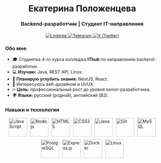 

<div id="header" style="text-align: center;">
  <h1>Екатерина Положенцева</h1>
  <h3>Backend-разработчик | Студент IT-направления</h3>
</div>

<div id="socials" style="text-align: center; margin: 20px 0;">
  <a href="https://linktr.ee/K4t3a">
    <img src="https://img.shields.io/badge/linktree-green?style=for-the-badge&logo=linktree&logoColor=white" alt="Linktree">
  </a>
  <a href="https://t.me/adepto_xiao">
    <img src="https://img.shields.io/badge/telegram-blue?style=for-the-badge&logo=telegram&logoColor=white" alt="Telegram">
  </a>
  <a href="https://x.com/y_yaded">
    <img src="https://img.shields.io/badge/x-black?style=for-the-badge&logo=x&logoColor=white" alt="X (Twitter)">
  </a>
</div>

### Обо мне  
- 🎓 Студентка 4-го курса колледжа **IThub** по направлению backend-разработки.  
- 💻 **Изучаю:** Java, REST API, Linux.  
- 🚀 **Планирую углубить знания:** NestJS, React.  
- 🎨 Интересуюсь веб-дизайном и UI/UX.  
- 🔥 **Цель:** профессиональный рост до уровня senior-разработчика.  
- 🌍 **Языки:** русский (родной), английский (B2).  

### Навыки и технологии  
<div style="display: flex; justify-content: center; gap: 10px; flex-wrap: wrap;">
  <img src="https://cdn.jsdelivr.net/gh/devicons/devicon@latest/icons/javascript/javascript-original.svg" style="height: 60px; width: 60px;" title="JavaScript" />
  <img src="https://cdn.jsdelivr.net/gh/devicons/devicon@latest/icons/nodejs/nodejs-original.svg" style="height: 60px; width: 60px;" title="Node.js" />
  <img src="https://cdn.jsdelivr.net/gh/devicons/devicon@latest/icons/html5/html5-original-wordmark.svg" style="height: 60px; width: 60px;" title="HTML5" />
  <img src="https://cdn.jsdelivr.net/gh/devicons/devicon@latest/icons/css3/css3-original.svg" style="height: 60px; width: 60px;" title="CSS3" />
  <img src="https://cdn.jsdelivr.net/gh/devicons/devicon@latest/icons/java/java-original.svg" style="height: 60px; width: 60px;" title="Java" />
  <img src="https://cdn.jsdelivr.net/gh/devicons/devicon@latest/icons/git/git-original.svg" style="height: 60px; width: 60px;" title="Git" />
  <img src="https://cdn.jsdelivr.net/gh/devicons/devicon@latest/icons/mysql/mysql-original.svg" style="height: 60px; width: 60px;" title="MySQL" />
  <img src="https://cdn.jsdelivr.net/gh/devicons/devicon@latest/icons/postgresql/postgresql-original.svg" style="height: 60px; width: 60px;" title="PostgreSQL" />
  <img src="https://cdn.jsdelivr.net/gh/devicons/devicon@latest/icons/express/express-original.svg" style="height: 60px; width: 60px;" title="Express.js" />
  <img src="https://cdn.jsdelivr.net/gh/devicons/devicon@latest/icons/docker/docker-original.svg" style="height: 60px; width: 60px;" title="Docker" />
  <img src="https://cdn.jsdelivr.net/gh/devicons/devicon@latest/icons/linux/linux-original.svg" style="height: 60px; width: 60px;" title="Linux" />
</div>

</div>
